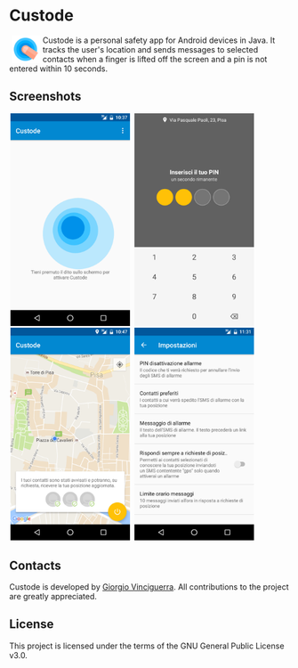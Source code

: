 # Custode

<img src="app/src/main/ic_launcher-web.png" align="left" width="50" hspace="5">

Custode is a personal safety app for Android devices in Java. It tracks the user's location and sends messages to selected contacts when a finger is lifted off the screen and a pin is not entered within 10 seconds.

## Screenshots

<img src="screenshots/MainActivity.png" width="215" hspace="2"> <img src="screenshots/PinCountdownActivity.png" width="215" hspace="2"> <img src="screenshots/SummaryActivity.png" width="215" hspace="2">  <img src="screenshots/SettingsActivity.png" width="215" hspace="2">

## Contacts

Custode is developed by [Giorgio Vinciguerra](http://www.gvdev.com). All contributions to the project are greatly appreciated.

## License
This project is licensed under the terms of the GNU General Public License v3.0.

